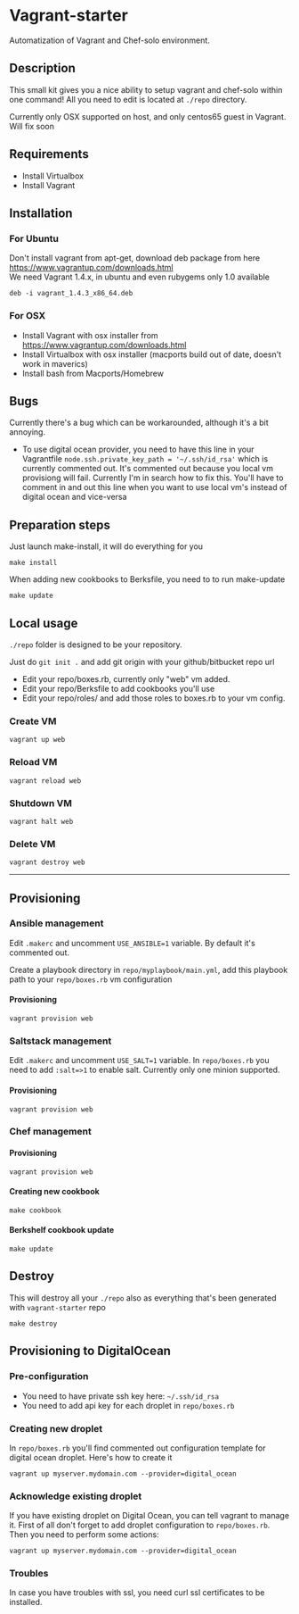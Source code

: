 # Vagrant-starter

Automatization of Vagrant and Chef-solo environment.

## Description

This small kit gives you a nice ability to setup vagrant and chef-solo within one command!
All you need to edit is located at `./repo` directory.

Currently only OSX supported on host, and only centos65 guest in Vagrant. Will fix soon

## Requirements

* Install Virtualbox
* Install Vagrant

## Installation

### For Ubuntu

Don't install vagrant from apt-get, download deb package from here https://www.vagrantup.com/downloads.html <br />
We need Vagrant 1.4.x, in ubuntu and even rubygems only 1.0 available

```
deb -i vagrant_1.4.3_x86_64.deb
```

### For OSX

* Install Vagrant with osx installer from https://www.vagrantup.com/downloads.html
* Install Virtualbox with osx installer (macports build out of date, doesn't work in maverics)
* Install bash from Macports/Homebrew


## Bugs


Currently there's a bug which can be workarounded, although it's a bit annoying.

* To use digital ocean provider, you need to have this line in your Vagrantfile `node.ssh.private_key_path = '~/.ssh/id_rsa'` which is currently commented out. It's commented out because you local vm provisiong will fail. Currently I'm in search how to fix this. You'll have to comment in and out this line when you want to use local vm's instead of digital ocean and vice-versa

## Preparation steps

Just launch make-install, it will do everything for you

```
make install
```

When adding new cookbooks to Berksfile, you need to to run make-update

```
make update
```

## Local usage

`./repo` folder is designed to be your repository.

Just do `git init .` and add git origin with your github/bitbucket repo url

* Edit your repo/boxes.rb, currently only "web" vm added.
* Edit your repo/Berksfile to add cookbooks you'll use
* Edit your repo/roles/ and add those roles to boxes.rb to your vm config.

### Create VM

```
vagrant up web
```

### Reload VM

```
vagrant reload web
```

### Shutdown VM

```
vagrant halt web
```
### Delete VM

```
vagrant destroy web
```
---------------
## Provisioning

### Ansible management

Edit ```.makerc``` and uncomment ```USE_ANSIBLE=1``` variable. By default it's commented out.

Create a playbook directory in ```repo/myplaybook/main.yml```, add this playbook path to your ```repo/boxes.rb``` vm configuration

#### Provisioning

```
vagrant provision web
```
### Saltstack management

Edit `.makerc` and uncomment `USE_SALT=1` variable.
In `repo/boxes.rb` you need to add `:salt=>1` to enable salt.
Currently only one minion supported.

#### Provisioning

```
vagrant provision web
```


### Chef management

#### Provisioning

```
vagrant provision web
```

#### Creating new cookbook

```
make cookbook
```

#### Berkshelf cookbook update

```
make update
```
## Destroy

This will destroy all your `./repo` also as everything that's been generated with `vagrant-starter` repo
```
make destroy
```

## Provisioning to DigitalOcean

### Pre-configuration

* You need to have private ssh key here: `~/.ssh/id_rsa`
* You need to add api key for each droplet in `repo/boxes.rb`

### Creating new droplet

In `repo/boxes.rb` you'll find commented out configuration template for digital ocean droplet. Here's how to create it

```
vagrant up myserver.mydomain.com --provider=digital_ocean
```

### Acknowledge existing droplet

If you have existing droplet on Digital Ocean, you can tell vagrant to manage it. First of all don't forget to add droplet configuration to `repo/boxes.rb`. Then you need to perform some actions:

```
vagrant up myserver.mydomain.com --provider=digital_ocean
```

### Troubles

In case you have troubles with ssl, you need curl ssl certificates to be installed.
